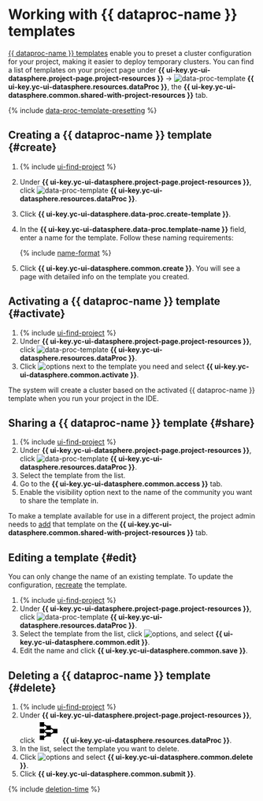 # Working with {{ dataproc-name }} templates

[{{ dataproc-name }} templates](../concepts/data-processing-template.md) enable you to preset a cluster configuration for your project, making it easier to deploy temporary clusters. You can find a list of templates on your project page under **{{ ui-key.yc-ui-datasphere.project-page.project-resources }}** → ![data-proc-template](../../_assets/data-processing/data-processing.svg) **{{ ui-key.yc-ui-datasphere.resources.dataProc }}**, the **{{ ui-key.yc-ui-datasphere.common.shared-with-project-resources }}** tab.

{% include [data-proc-template-presetting](../../_includes/datasphere/settings-for-data-processing.md) %}

## Creating a {{ dataproc-name }} template {#create}

1. {% include [ui-find-project](../../_includes/datasphere/ui-find-project.md) %}
1. Under **{{ ui-key.yc-ui-datasphere.project-page.project-resources }}**, click ![data-proc-template](../../_assets/data-processing/data-processing.svg) **{{ ui-key.yc-ui-datasphere.resources.dataProc }}**.
1. Click **{{ ui-key.yc-ui-datasphere.data-proc.create-template }}**.
1. In the **{{ ui-key.yc-ui-datasphere.data-proc.template-name }}** field, enter a name for the template. Follow these naming requirements:

    {% include [name-format](../../_includes/name-format.md) %}

1. Click **{{ ui-key.yc-ui-datasphere.common.create }}**. You will see a page with detailed info on the template you created.

## Activating a {{ dataproc-name }} template {#activate}

1. {% include [ui-find-project](../../_includes/datasphere/ui-find-project.md) %}
1. Under **{{ ui-key.yc-ui-datasphere.project-page.project-resources }}**, click ![data-proc-template](../../_assets/data-processing/data-processing.svg) **{{ ui-key.yc-ui-datasphere.resources.dataProc }}**.
1. Click ![options](../../_assets/console-icons/ellipsis.svg) next to the template you need and select **{{ ui-key.yc-ui-datasphere.common.activate }}**.

The system will create a cluster based on the activated {{ dataproc-name }} template when you run your project in the IDE.

## Sharing a {{ dataproc-name }} template {#share}

1. {% include [ui-find-project](../../_includes/datasphere/ui-find-project.md) %}
1. Under **{{ ui-key.yc-ui-datasphere.project-page.project-resources }}**, click ![data-proc-template](../../_assets/data-processing/data-processing.svg) **{{ ui-key.yc-ui-datasphere.resources.dataProc }}**.
1. Select the template from the list.
1. Go to the **{{ ui-key.yc-ui-datasphere.common.access }}** tab.
1. Enable the visibility option next to the name of the community you want to share the template in.

To make a template available for use in a different project, the project admin needs to [add](./projects/use-shared-resource.md) that template on the **{{ ui-key.yc-ui-datasphere.common.shared-with-project-resources }}** tab.

## Editing a template {#edit}

You can only change the name of an existing template. To update the configuration, [recreate](#create) the template.

1. {% include [ui-find-project](../../_includes/datasphere/ui-find-project.md) %}
1. Under **{{ ui-key.yc-ui-datasphere.project-page.project-resources }}**, click ![data-proc-template](../../_assets/data-processing/data-processing.svg) **{{ ui-key.yc-ui-datasphere.resources.dataProc }}**.
1. Select the template from the list, click ![options](../../_assets/console-icons/ellipsis.svg), and select **{{ ui-key.yc-ui-datasphere.common.edit }}**.
1. Edit the name and click **{{ ui-key.yc-ui-datasphere.common.save }}**.

## Deleting a {{ dataproc-name }} template {#delete}

1. {% include [ui-find-project](../../_includes/datasphere/ui-find-project.md) %}
1. Under **{{ ui-key.yc-ui-datasphere.project-page.project-resources }}**, click ![data-proc-template](../../_assets/datasphere/data-processing-template.svg) **{{ ui-key.yc-ui-datasphere.resources.dataProc }}**.
1. In the list, select the template you want to delete.
1. Click ![options](../../_assets/console-icons/ellipsis.svg) and select **{{ ui-key.yc-ui-datasphere.common.delete }}**.
1. Click **{{ ui-key.yc-ui-datasphere.common.submit }}**.

{% include [deletion-time](../../_includes/datasphere/deletion-time.md) %}
